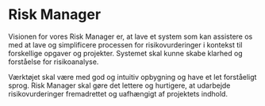# Risk Manager

Visionen for vores Risk Manager er, at lave et system som kan assistere os med at lave og simplificere processen for risikovurderinger i kontekst til forskellige opgaver og projekter. Systemet skal kunne skabe klarhed og forståelse for risikoanalyse.

Værktøjet skal være med god og intuitiv opbygning og have et let forståeligt sprog. Risk Manager skal gøre det lettere og hurtigere, at udarbejde risikovurderinger fremadrettet og uafhængigt af projektets indhold.
